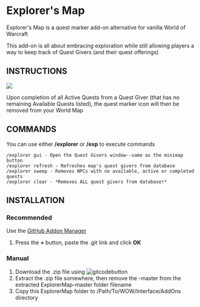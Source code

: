 # Explorer's Map
Explorer's Map is a quest marker add-on alternative for vanilla World of Warcraft

This add-on is all about embracing exploration while still allowing players a way to keep track of Quest Givers (and their quest offerings)

## INSTRUCTIONS
<img align="center" src="https://imgur.com/cOKIdV7.png">

Upon completion of all Active Quests from a Quest Giver (that has no remaining Available Quests listed), the quest marker icon will then be removed from your World Map

## COMMANDS
You can use either **/explorer** or **/exp** to execute commands
```
/explorer gui - Open the Quest Givers window--same as the minimap button
/explorer refresh - Refreshes map's quest givers from database
/explorer sweep - Removes NPCs with no available, active or completed quests
/explorer clear - *Removes ALL quest givers from database!*
```

## INSTALLATION

### Recommended
Use the [GitHub Addon Manager](https://gitlab.com/woblight/GitAddonsManager/-/jobs/artifacts/master/download?job=Win64)
1. Press the **+** button, paste the .git link and click **OK**

### Manual
1. Download the .zip file using ![gitcodebutton](https://imgur.com/C79XiBN.png)
2. Extract the .zip file somewhere, then remove the -master from the extracted ExplorerMap-master folder filename
3. Copy this ExplorerMap folder to /Path/To/WOW/Interface/AddOns directory
